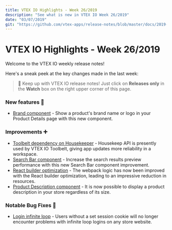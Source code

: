 ```yaml
---
title: VTEX IO Highlights - Week 26/2019
description: "See what is new in VTEX IO Week 26/2019"
date: "03/07/2019"
git: "https://github.com/vtex-apps/release-notes/blob/master/docs/2019-week-26/README.md"
---
```


# VTEX IO Highlights - Week 26/2019

Welcome to the VTEX IO weekly release notes!

Here's a sneak peek at the key changes made in the last week:

> 🔔 Keep up with VTEX IO release notes! Just click on <strong>Releases only</strong> in the <strong>Watch</strong> box on the right upper corner of this page.

### New features 🚀

- [Brand component](brand-component.md) - Show a product's brand name or logo in your Product Details page with this new component.

### Improvements ➕

- [Toolbelt dependency on Housekeeper](toolbelt-dependency-on-housekeeper.md) - Housekeep API is presently used by VTEX IO Toolbelt, giving app updates more reliability in a workspace.
- [Search Bar component](search-bar-component.md) - Increase the search results preview performance with this new Search Bar component improvement.
- [React builder optimization](react-builder-optimization.md) - The webpack logic has now been improved with the React builder optimization, leading to an impressive reduction in resources.
- [Product Description component](product-description-component.md) - It is now possible to display a product description in your store regardless of its size.

### Notable Bug Fixes 🐛

- [Login infinite loop](https://github.com/vtex-apps/login/pull/135) - Users without a set session cookie will no longer encounter problems with infinite loop logins on any store website.

